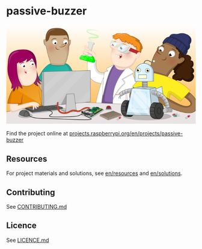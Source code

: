 # passive-buzzer

![passive-buzzer](banner.png)

Find the project online at [projects.raspberrypi.org/en/projects/passive-buzzer](https://projects.raspberrypi.org/en/projects/passive-buzzer)

## Resources
For project materials and solutions, see [en/resources](https://github.com/raspberrypilearning/passive-buzzer/tree/master/en/resources) and [en/solutions](https://github.com/raspberrypilearning/passive-buzzer/tree/master/en/solutions).

## Contributing
See [CONTRIBUTING.md](CONTRIBUTING.md)

## Licence
 See [LICENCE.md](LICENCE.md)